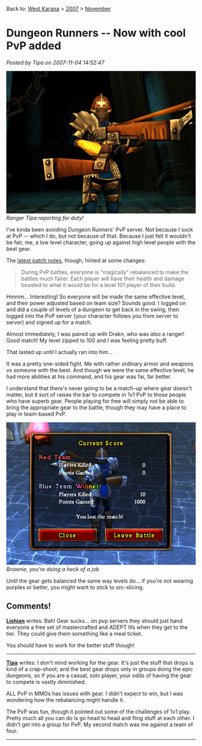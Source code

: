 Back to: [West Karana](/posts/westkarana.md) > [2007](/posts/2007/westkarana.md) > [November](./westkarana.md)
# Dungeon Runners -- Now with cool PvP added

*Posted by Tipa on 2007-11-04 14:52:47*

![](../../../uploads/2007/11/drwalking.jpg)  
*Ranger Tipa reporting for duty!*



I've kinda been avoiding Dungeon Runners' PvP server. Not because I suck at PvP -- which I do, but not because of that. Because I just felt it wouldn't be fair, me, a low level character, going up against high level people with the best gear.

The [latest patch notes](http://www.dungeonrunners.com/news/2007/10/server_downtime_13.html), though, hinted at some changes:


> During PvP battles, everyone is “magically” rebalanced to make the battles much fairer. Each player will have their health and damage boosted to what it would be for a level 101 player of their build.



Hmmm... Interesting! So everyone will be made the same effective level, and their power adjusted based on team size? Sounds good. I logged on and did a couple of levels of a dungeon to get back in the swing, then logged into the PvP server (your character follows you from server to server) and signed up for a match.

Almost immediately, I was paired up with Drakn, who was *also* a ranger! Good match! My level zipped to 100 and I was feeling pretty buff.

That lasted up until I actually ran into him...

It was a pretty one-sided fight. Me with rather ordinary armor and weapons vs someone with the best. And though we were the same effective level, he had more abilities at his command, and his gear was far, far better.

I understand that there's never going to be a match-up where gear doesn't matter, but it sort of raises the bar to compete in 1v1 PvP to those people who have superb gear. People playing for free will simply not be able to bring the appropriate gear to the battle, though they may have a place to play in team-based PvP.

![](../../../uploads/2007/11/goodjob.jpg)  
*Brownie, you're doing a heck of a job*



Until the gear gets balanced the same way levels do... if you're not wearing purples or better, you might want to stick to orc-slicing.

## Comments!

**[Lishian](http://lishian.wordpress.com)** writes: Bah! Gear sucks... on pvp servers they should just hand everyone a free set of mastercrafted and ADEPT IIIs when they get to the tier. They could give them something like a meal ticket.

You should have to work for the better stuff though!

---

**[Tipa](https://chasingdings.com)** writes: I don't mind working for the gear. It's just the stuff that drops is kind of a crap-shoot, and the best gear drops only in groups doing the epic dungeons, so if you are a casual, solo player, your odds of having the gear to compete is vastly diminished.

ALL PvP in MMOs has issues with gear. I didn't expect to win, but I was wondering how the rebalancing might handle it.

The PvP was fun, though it pointed out some of the challenges of 1v1 play. Pretty much all you can do is go head to head and fling stuff at each other. I didn't get into a group for PvP. My second match was me against a team of four.

---

